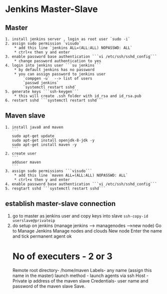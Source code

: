 # Jenkins Master-Slave
## Master

    1. install jenkins server , login as root user `sudo -i`
    2. assign sudo permission `visudo`
        * add this line `jenkins ALL=(ALL:ALL) NOPASSWD: ALL`
        * ctrl+x then y and enter            
    3. enable password base authentication ```vi /etc/ssh/sshd_config``` 
        * change password authentication to yes
    4. login into jenkins user ```su jenkins```
        * by default jenkins has no password
        * you can assign password to jenkins user
            `compgen -u`  --> list of users
            `passwd jenkins`
            `systemctl restart sshd`
    5. generate keys ```ssh-keygen```
        * this will create .ssh folder with id_rsa and id_rsa.pub
    6. restart sshd ```systemctl restart sshd``` 

## Maven slave

    1. install java8 and maven 
       ```
       sudo apt-get update
       sudo apt-get install openjdk-8-jdk -y
       sudo apt-get install maven -y
       ```  
    2. create user 
       ```
       adduser maven
       ``` 
    3. assign sudo permissions ```visudo```
        * add this line `maven ALL=(ALL:ALL) NOPASSWD: ALL`
        * ctrl+x then y and enter  
    4. enable password base authentication ```vi /etc/ssh/sshd_config``` 
    5. resgtart sshd ```systemctl restart sshd``` 

## establish master-slave connection

   1. go to master as jenkins user and copy keys into slave
        ```ssh-copy-id userslave@privateip```
   2. do setup on jenkins (manage jenkins --> managenodes -->new node)
    Go to Manage Jenkins
    Manage nodes and clouds
    New node
    Enter the name and tick permanent agent ok
        # No of executers - 2 or 3
        Remote root directory- /home/maven
        Labels- any name (assign this name in the master)
        launch method - launch agents via ssh 
            Host - Private ip address of the maven slave
            Credentials- user name and password of the maven slave
    Save.